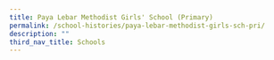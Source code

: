 ```yaml
---
title: Paya Lebar Methodist Girls' School (Primary)
permalink: /school-histories/paya-lebar-methodist-girls-sch-pri/
description: ""
third_nav_title: Schools
---
```


